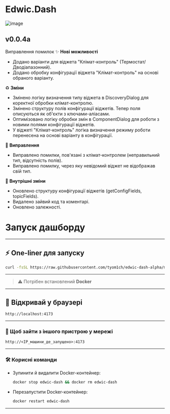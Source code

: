 # Edwic.Dash

![image](https://github.com/user-attachments/assets/cc4f998c-a5bb-49e9-a80c-bbe3e20a9859)

<!-- CHANGELOG START -->
## v0.0.4a

Виправлення помилок
✨ **Нові можливості**
- Додано варіанти для віджета "Клімат-контроль" (Термостат/Дводіапазонний).
- Додано обробку конфігурації віджета "Клімат-контроль" на основі обраного варіанту.

♻️ **Зміни**
- Змінено логіку визначення типу віджета в DiscoveryDialog для коректної обробки клімат-контролю.
- Змінено структуру полів конфігурації віджетів. Тепер поля описуються як об'єкти з ключами-аліасами.
- Оптимізовано логіку обробки змін в ComponentDialog для роботи з новими полями конфігурації віджетів.
- У віджеті "Клімат-контроль" логіка визначення режиму роботи перенесена на основі варіанту в конфігурації.

🐛 **Виправлення**
- Виправлено помилки, пов'язані з клімат-контролем (неправильний тип, відсутність полів).
- Виправлено помилку, через яку невідомий віджет не відображав свій тип.

🧹 **Внутрішні зміни**
- Оновлено структуру конфігурації віджетів (getConfigFields, topicFields).
- Видалено зайвий код та коментарі.
- Оновлено залежності.
<!-- CHANGELOG END -->

# Запуск дашборду

---

## ⚡ One-liner для запуску

```bash
curl -fsSL https://raw.githubusercontent.com/tyom1ch/edwic-dash-alpha/main/install.sh -o install.sh && bash install.sh
```

---

> ⚠️ Потрібен встановлений **Docker**

---

## 🚀 Відкривай у браузері

```
http://localhost:4173
```

---

### 📡 Щоб зайти з іншого пристрою у мережі

```
http://<IP_машини_де_запущено>:4173
```

---

### 🛠️ Корисні команди

* Зупинити й видалити Docker-контейнер:

  ```bash
  docker stop edwic-dash && docker rm edwic-dash
  ```

* Перезапустити Docker-контейнер:

  ```bash
  docker restart edwic-dash
  ```
---
